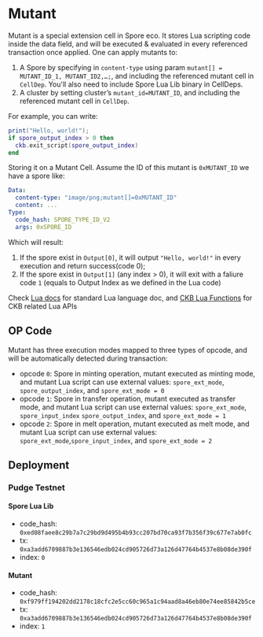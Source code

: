 # Mutant
Mutant is a special extension cell in Spore eco. It stores Lua scripting code inside the data field, and will be executed & evaluated in every referenced transaction once applied. One can apply mutants to:

1. A Spore by specifying in `content-type` using param `mutant[] = MUTANT_ID_1, MUTANT_ID2,…;`, and including the referenced mutant cell in `CellDep`. You'll also need to include Spore Lua Lib binary in CellDeps.
2. A cluster by setting cluster’s `mutant_id=MUTANT_ID`, and including the referenced mutant cell in `CellDep`.

For example, you can write:
```Lua
print("Hello, world!");
if spore_output_index > 0 then
  ckb.exit_script(spore_output_index)
end
```
Storing it on a Mutant Cell. Assume the ID of this mutant is `0xMUTANT_ID` we have a spore like:
```yaml
Data:
  content-type: "image/png;mutant[]=0xMUTANT_ID"
  content: ...
Type:
  code_hash: SPORE_TYPE_ID_V2
  args: 0xSPORE_ID
```
Which will result:
1. If the spore exist in `Output[0]`, it will output `"Hello, world!"` in every execution and return success(code 0);
2. If the spore exist in `Output[1]` (any index > 0), it will exit with a faliure code `1` (equals to Output Index as we defined in the Lua code)

Check [Lua docs](https://www.lua.org/docs.html) for standard Lua language doc, and [CKB Lua Functions](https://github.com/nervosnetwork/ckb-lua-vm/blob/master/docs/dylib.md#lua-functions) for CKB related Lua APIs


## OP Code
Mutant has three execution modes mapped to three types of opcode, and will be automatically detected during transaction:
- opcode `0`: Spore in minting operation, mutant executed as minting mode, and mutant Lua script can use external values: `spore_ext_mode`, `spore_output_index`, and `spore_ext_mode = 0`
- opcode `1`: Spore in transfer operation, mutant executed as transfer mode, and mutant Lua script can use external values: `spore_ext_mode`, `spore_input_index` `spore_output_index`, and `spore_ext_mode = 1`
- opcode `2`: Spore in melt operation, mutant executed as melt mode, and mutant Lua script can use external values: `spore_ext_mode`,`spore_input_index`, and `spore_ext_mode = 2`

## Deployment

### Pudge Testnet
#### Spore Lua Lib
- code_hash: `0xed08faee8c29b7a7c29bd9d495b4b93cc207bd70ca93f7b356f39c677e7ab0fc`
- tx: `0xa3add6709887b3e136546edb024cd905726d73a126d47764b4537e8b08de390f`
- index: `0`

#### Mutant
- code_hash: `0xf979ff194202dd2178c18cfc2e5cc60c965a1c94aad8a46eb80e74ee85842b5ce`
- tx: `0xa3add6709887b3e136546edb024cd905726d73a126d47764b4537e8b08de390f`
- index: `1`
